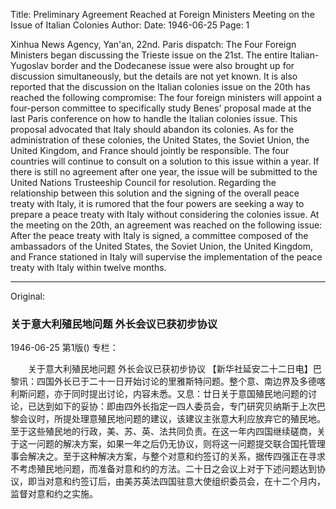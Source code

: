 Title: Preliminary Agreement Reached at Foreign Ministers Meeting on the Issue of Italian Colonies
Author:
Date: 1946-06-25
Page: 1

Xinhua News Agency, Yan'an, 22nd. Paris dispatch: The Four Foreign Ministers began discussing the Trieste issue on the 21st. The entire Italian-Yugoslav border and the Dodecanese issue were also brought up for discussion simultaneously, but the details are not yet known. It is also reported that the discussion on the Italian colonies issue on the 20th has reached the following compromise: The four foreign ministers will appoint a four-person committee to specifically study Benes' proposal made at the last Paris conference on how to handle the Italian colonies issue. This proposal advocated that Italy should abandon its colonies. As for the administration of these colonies, the United States, the Soviet Union, the United Kingdom, and France should jointly be responsible. The four countries will continue to consult on a solution to this issue within a year. If there is still no agreement after one year, the issue will be submitted to the United Nations Trusteeship Council for resolution. Regarding the relationship between this solution and the signing of the overall peace treaty with Italy, it is rumored that the four powers are seeking a way to prepare a peace treaty with Italy without considering the colonies issue. At the meeting on the 20th, an agreement was reached on the following issue: After the peace treaty with Italy is signed, a committee composed of the ambassadors of the United States, the Soviet Union, the United Kingdom, and France stationed in Italy will supervise the implementation of the peace treaty with Italy within twelve months.



<hr /> 

Original: 


### 关于意大利殖民地问题  外长会议已获初步协议

1946-06-25
第1版()
专栏：

　　关于意大利殖民地问题
    外长会议已获初步协议
    【新华社延安二十二日电】巴黎讯：四国外长已于二十一日开始讨论的里雅斯特问题。整个意、南边界及多德喀利斯问题，亦于同时提出讨论，内容未悉。又息：廿日关于意国殖民地问题的讨论，已达到如下的妥协：即由四外长指定一四人委员会，专门研究贝纳斯于上次巴黎会议时，所提处理意殖民地问题的建议，该建议主张意大利应放弃它的殖民地。至于这些殖民地的行政，美、苏、英、法共同负责。在这一年内四国继续磋商，关于这一问题的解决方案，如果一年之后仍无协议，则将这一问题提交联合国托管理事会解决之。至于这种解决方案，与整个对意和约签订的关系，据传四强正在寻求不考虑殖民地问题，而准备对意和约的方法。二十日之会议上对于下述问题达到协议，即当对意和约签订后，由美苏英法四国驻意大使组织委员会，在十二个月内，监督对意和约之实施。
